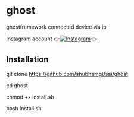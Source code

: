 # ghost
ghostframework connected device via ip

Instagram account
👉[![Instagram  ](https://img.shields.io/badge/INSTAGRAM-FOLLOW-red?style=for-the-badge&logo=instagram)](https://www.instagram.com/shubhamg0sai)👈

## Installation
git clone https://github.com/shubhamg0sai/ghost

cd ghost

chmod +x install.sh

bash install.sh
